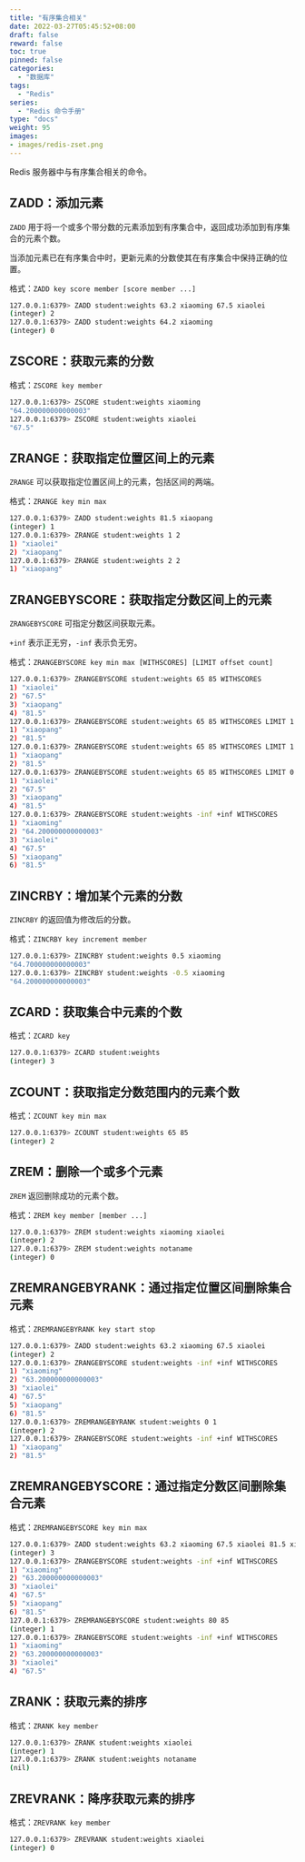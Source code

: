 ```yaml
---
title: "有序集合相关"
date: 2022-03-27T05:45:52+08:00
draft: false
reward: false
toc: true
pinned: false
categories:
  - "数据库"
tags:
  - "Redis"
series:
  - "Redis 命令手册"
type: "docs"
weight: 95
images:
- images/redis-zset.png
---
```


Redis 服务器中与有序集合相关的命令。

<!--more-->

## ZADD：添加元素

`ZADD` 用于将一个或多个带分数的元素添加到有序集合中，返回成功添加到有序集合的元素个数。

当添加元素已在有序集合中时，更新元素的分数使其在有序集合中保持正确的位置。

格式：`ZADD key score member [score member ...]`

```bash
127.0.0.1:6379> ZADD student:weights 63.2 xiaoming 67.5 xiaolei
(integer) 2
127.0.0.1:6379> ZADD student:weights 64.2 xiaoming
(integer) 0
```

## ZSCORE：获取元素的分数

格式：`ZSCORE key member`

```bash
127.0.0.1:6379> ZSCORE student:weights xiaoming
"64.200000000000003"
127.0.0.1:6379> ZSCORE student:weights xiaolei
"67.5"
```

## ZRANGE：获取指定位置区间上的元素

`ZRANGE` 可以获取指定位置区间上的元素，包括区间的两端。

格式：`ZRANGE key min max`

```bash
127.0.0.1:6379> ZADD student:weights 81.5 xiaopang
(integer) 1
127.0.0.1:6379> ZRANGE student:weights 1 2
1) "xiaolei"
2) "xiaopang"
127.0.0.1:6379> ZRANGE student:weights 2 2
1) "xiaopang"
```

## ZRANGEBYSCORE：获取指定分数区间上的元素

`ZRANGEBYSCORE` 可指定分数区间获取元素。

`+inf` 表示正无穷，`-inf` 表示负无穷。

格式：`ZRANGEBYSCORE key min max [WITHSCORES] [LIMIT offset count]`

```bash
127.0.0.1:6379> ZRANGEBYSCORE student:weights 65 85 WITHSCORES
1) "xiaolei"
2) "67.5"
3) "xiaopang"
4) "81.5"
127.0.0.1:6379> ZRANGEBYSCORE student:weights 65 85 WITHSCORES LIMIT 1 1
1) "xiaopang"
2) "81.5"
127.0.0.1:6379> ZRANGEBYSCORE student:weights 65 85 WITHSCORES LIMIT 1 2
1) "xiaopang"
2) "81.5"
127.0.0.1:6379> ZRANGEBYSCORE student:weights 65 85 WITHSCORES LIMIT 0 2
1) "xiaolei"
2) "67.5"
3) "xiaopang"
4) "81.5"
127.0.0.1:6379> ZRANGEBYSCORE student:weights -inf +inf WITHSCORES
1) "xiaoming"
2) "64.200000000000003"
3) "xiaolei"
4) "67.5"
5) "xiaopang"
6) "81.5"
```

## ZINCRBY：增加某个元素的分数

`ZINCRBY` 的返回值为修改后的分数。

格式：`ZINCRBY key increment member`

```bash
127.0.0.1:6379> ZINCRBY student:weights 0.5 xiaoming
"64.700000000000003"
127.0.0.1:6379> ZINCRBY student:weights -0.5 xiaoming
"64.200000000000003"
```

## ZCARD：获取集合中元素的个数

格式：`ZCARD key`

```bash
127.0.0.1:6379> ZCARD student:weights
(integer) 3
```

## ZCOUNT：获取指定分数范围内的元素个数

格式：`ZCOUNT key min max`

```bash
127.0.0.1:6379> ZCOUNT student:weights 65 85
(integer) 2
```

## ZREM：删除一个或多个元素

`ZREM` 返回删除成功的元素个数。

格式：`ZREM key member [member ...]`

```bash
127.0.0.1:6379> ZREM student:weights xiaoming xiaolei
(integer) 2
127.0.0.1:6379> ZREM student:weights notaname
(integer) 0
```

## ZREMRANGEBYRANK：通过指定位置区间删除集合元素

格式：`ZREMRANGEBYRANK key start stop`

```bash
127.0.0.1:6379> ZADD student:weights 63.2 xiaoming 67.5 xiaolei
(integer) 2
127.0.0.1:6379> ZRANGEBYSCORE student:weights -inf +inf WITHSCORES
1) "xiaoming"
2) "63.200000000000003"
3) "xiaolei"
4) "67.5"
5) "xiaopang"
6) "81.5"
127.0.0.1:6379> ZREMRANGEBYRANK student:weights 0 1
(integer) 2
127.0.0.1:6379> ZRANGEBYSCORE student:weights -inf +inf WITHSCORES
1) "xiaopang"
2) "81.5"
```

## ZREMRANGEBYSCORE：通过指定分数区间删除集合元素

格式：`ZREMRANGEBYSCORE key min max`

```bash
127.0.0.1:6379> ZADD student:weights 63.2 xiaoming 67.5 xiaolei 81.5 xiaopang
(integer) 3
127.0.0.1:6379> ZRANGEBYSCORE student:weights -inf +inf WITHSCORES
1) "xiaoming"
2) "63.200000000000003"
3) "xiaolei"
4) "67.5"
5) "xiaopang"
6) "81.5"
127.0.0.1:6379> ZREMRANGEBYSCORE student:weights 80 85
(integer) 1
127.0.0.1:6379> ZRANGEBYSCORE student:weights -inf +inf WITHSCORES
1) "xiaoming"
2) "63.200000000000003"
3) "xiaolei"
4) "67.5"
```

## ZRANK：获取元素的排序

格式：`ZRANK key member`

```bash
127.0.0.1:6379> ZRANK student:weights xiaolei
(integer) 1
127.0.0.1:6379> ZRANK student:weights notaname
(nil)
```

## ZREVRANK：降序获取元素的排序

格式：`ZREVRANK key member`

```bash
127.0.0.1:6379> ZREVRANK student:weights xiaolei
(integer) 0
```